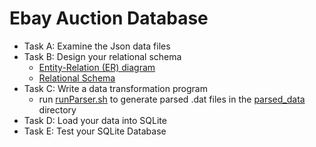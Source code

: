 # Ebay Auction Database

- Task A: Examine the Json data files
- Task B: Design your relational schema
    - [Entity-Relation (ER) diagram](Relational_Schema.jpg)
    - [Relational Schema](Relational_Schema.docx)
- Task C: Write a data transformation program
    - run [runParser.sh](runParser.sh) to generate parsed .dat files in the [parsed_data](parsed_data) directory
- Task D: Load your data into SQLite
- Task E: Test your SQLite Database


